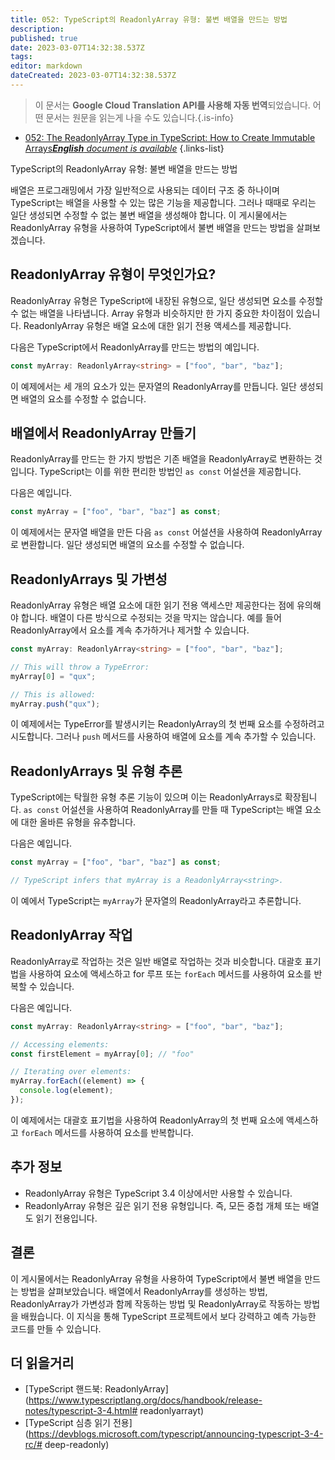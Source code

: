 ```yaml
---
title: 052: TypeScript의 ReadonlyArray 유형: 불변 배열을 만드는 방법
description: 
published: true
date: 2023-03-07T14:32:38.537Z
tags: 
editor: markdown
dateCreated: 2023-03-07T14:32:38.537Z
---
```


> 이 문서는 **Google Cloud Translation API를 사용해 자동 번역**되었습니다.
어떤 문서는 원문을 읽는게 나을 수도 있습니다.{.is-info}



- [052: The ReadonlyArray Type in TypeScript: How to Create Immutable Arrays***English** document is available*](/en/Knowledge-base/TypeScript/Learning/052-the-readonlyarray-type-in-typescript-how-to-create-immutable-arrays)
{.links-list}



TypeScript의 ReadonlyArray 유형: 불변 배열을 만드는 방법

배열은 프로그래밍에서 가장 일반적으로 사용되는 데이터 구조 중 하나이며 TypeScript는 배열을 사용할 수 있는 많은 기능을 제공합니다. 그러나 때때로 우리는 일단 생성되면 수정할 수 없는 불변 배열을 생성해야 합니다. 이 게시물에서는 ReadonlyArray 유형을 사용하여 TypeScript에서 불변 배열을 만드는 방법을 살펴보겠습니다.

## ReadonlyArray 유형이 무엇인가요?

ReadonlyArray 유형은 TypeScript에 내장된 유형으로, 일단 생성되면 요소를 수정할 수 없는 배열을 나타냅니다. Array 유형과 비슷하지만 한 가지 중요한 차이점이 있습니다. ReadonlyArray 유형은 배열 요소에 대한 읽기 전용 액세스를 제공합니다.

다음은 TypeScript에서 ReadonlyArray를 만드는 방법의 예입니다.

```typescript
const myArray: ReadonlyArray<string> = ["foo", "bar", "baz"];
```

이 예제에서는 세 개의 요소가 있는 문자열의 ReadonlyArray를 만듭니다. 일단 생성되면 배열의 요소를 수정할 수 없습니다.

## 배열에서 ReadonlyArray 만들기

ReadonlyArray를 만드는 한 가지 방법은 기존 배열을 ReadonlyArray로 변환하는 것입니다. TypeScript는 이를 위한 편리한 방법인 `as const` 어설션을 제공합니다.

다음은 예입니다.

```typescript
const myArray = ["foo", "bar", "baz"] as const;
```

이 예제에서는 문자열 배열을 만든 다음 `as const` 어설션을 사용하여 ReadonlyArray로 변환합니다. 일단 생성되면 배열의 요소를 수정할 수 없습니다.

## ReadonlyArrays 및 가변성

ReadonlyArray 유형은 배열 요소에 대한 읽기 전용 액세스만 제공한다는 점에 유의해야 합니다. 배열이 다른 방식으로 수정되는 것을 막지는 않습니다. 예를 들어 ReadonlyArray에서 요소를 계속 추가하거나 제거할 수 있습니다.

```typescript
const myArray: ReadonlyArray<string> = ["foo", "bar", "baz"];

// This will throw a TypeError:
myArray[0] = "qux";

// This is allowed:
myArray.push("qux");
```

이 예제에서는 TypeError를 발생시키는 ReadonlyArray의 첫 번째 요소를 수정하려고 시도합니다. 그러나 `push` 메서드를 사용하여 배열에 요소를 계속 추가할 수 있습니다.

## ReadonlyArrays 및 유형 추론

TypeScript에는 탁월한 유형 추론 기능이 있으며 이는 ReadonlyArrays로 확장됩니다. `as const` 어설션을 사용하여 ReadonlyArray를 만들 때 TypeScript는 배열 요소에 대한 올바른 유형을 유추합니다.

다음은 예입니다.

```typescript
const myArray = ["foo", "bar", "baz"] as const;

// TypeScript infers that myArray is a ReadonlyArray<string>.
```

이 예에서 TypeScript는 `myArray`가 문자열의 ReadonlyArray라고 추론합니다.

## ReadonlyArray 작업

ReadonlyArray로 작업하는 것은 일반 배열로 작업하는 것과 비슷합니다. 대괄호 표기법을 사용하여 요소에 액세스하고 for 루프 또는 `forEach` 메서드를 사용하여 요소를 반복할 수 있습니다.

다음은 예입니다.

```typescript
const myArray: ReadonlyArray<string> = ["foo", "bar", "baz"];

// Accessing elements:
const firstElement = myArray[0]; // "foo"

// Iterating over elements:
myArray.forEach((element) => {
  console.log(element);
});
```

이 예제에서는 대괄호 표기법을 사용하여 ReadonlyArray의 첫 번째 요소에 액세스하고 `forEach` 메서드를 사용하여 요소를 반복합니다.

## 추가 정보

- ReadonlyArray 유형은 TypeScript 3.4 이상에서만 사용할 수 있습니다.
- ReadonlyArray 유형은 깊은 읽기 전용 유형입니다. 즉, 모든 중첩 개체 또는 배열도 읽기 전용입니다.

## 결론

이 게시물에서는 ReadonlyArray 유형을 사용하여 TypeScript에서 불변 배열을 만드는 방법을 살펴보았습니다. 배열에서 ReadonlyArray를 생성하는 방법, ReadonlyArray가 가변성과 함께 작동하는 방법 및 ReadonlyArray로 작동하는 방법을 배웠습니다. 이 지식을 통해 TypeScript 프로젝트에서 보다 강력하고 예측 가능한 코드를 만들 수 있습니다.

## 더 읽을거리

- [TypeScript 핸드북: ReadonlyArray](https://www.typescriptlang.org/docs/handbook/release-notes/typescript-3-4.html# readonlyarrayt)
- [TypeScript 심층 읽기 전용](https://devblogs.microsoft.com/typescript/announcing-typescript-3-4-rc/# deep-readonly)